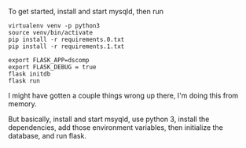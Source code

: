 To get started, install and start mysqld, then run

```
virtualenv venv -p python3
source venv/bin/activate
pip install -r requirements.0.txt
pip install -r requirements.1.txt

export FLASK_APP=dscomp
export FLASK_DEBUG = true
flask initdb
flask run
```

I might have gotten a couple things wrong up there, I'm doing this from memory.

But basically, install and start msyqld, use python 3, install the dependencies, add those environment variables, then initialize the database, and run flask.
